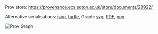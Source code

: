 
Prov store: https://provenance.ecs.soton.ac.uk/store/documents/29922/
	
Alternative serialisations: [json](https://provenance.ecs.soton.ac.uk/store/documents/29922.json), [turtle](https://provenance.ecs.soton.ac.uk/store/documents/29922.ttl), 
Graph: [svg](https://provenance.ecs.soton.ac.uk/store/documents/29922.svg), [PDF](https://provenance.ecs.soton.ac.uk/store/documents/29922.pdf), [png](https://provenance.ecs.soton.ac.uk/store/documents/29922.png)

![Prov Graph](https://provenance.ecs.soton.ac.uk/store/documents/29922.png)

		